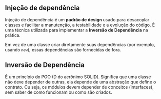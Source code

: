 ## Injeção de dependência

Injeção de dependência é um **padrão de design** usado para desacoplar classes e facilitar a manutenção, a testabilidade e a evolução do código. É uma técnica utilizada para implementar a **Inversão de Dependência** na prática.

Em vez de uma classe criar diretamente suas dependências (por exemplo, usando `new`), essas dependências são fornecidas de fora.

## Inversão de Dependência

É um princípio do POO (D do acrônimo SOLID). Significa que uma classe não deve depender de outras, ela depende de uma abstração que define o contrato. Ou seja, os módulos devem depender de conceitos (interfaces), sem saber de como funcionam ou como são criados.

